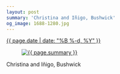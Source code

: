 ```yaml
---
layout: post
summary: 'Christina and Iñigo, Bushwick'
og_image: 1688-1280.jpg
---
```


<p>
 <time>
  <a href="/1688">
   {{ page.date | date: "%B %-d, %Y" }}
  </a>
 </time>
 <a href="/1688">
  <figure data-taken="10/19/2022">
   <img alt="{{ page.summary }}" sizes="(min-width: 700px) 50vw, calc(100vw - 2rem)" src="{{ site.assets_url }}/1688-640.jpg" srcset="{{ site.assets_url }}/1688-320.jpg 320w, {{ site.assets_url }}/1688-640.jpg 640w, {{ site.assets_url }}/1688-960.jpg 960w, {{ site.assets_url }}/1688-1280.jpg 1280w"/>
  </figure>
 </a>
 <span>
  Christina and Iñigo, Bushwick
 </span>
</p>
